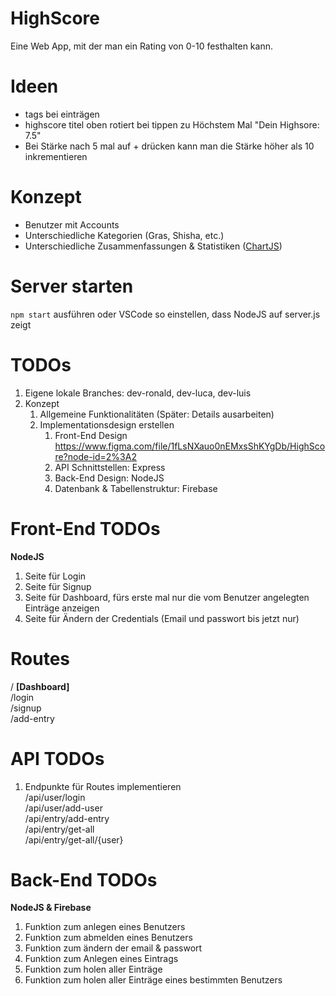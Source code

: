 # HighScore
Eine Web App, mit der man ein Rating von 0-10 festhalten kann.

# Ideen
- tags bei einträgen  
- highscore titel oben rotiert bei tippen zu Höchstem Mal "Dein Highsore: 7.5"  
- Bei Stärke nach 5 mal auf + drücken kann man die Stärke höher als 10 inkrementieren  

# Konzept
- Benutzer mit Accounts
- Unterschiedliche Kategorien (Gras, Shisha, etc.)
- Unterschiedliche Zusammenfassungen & Statistiken ([ChartJS](https://www.chartjs.org/))

# Server starten
`npm start` ausführen oder VSCode so einstellen, dass NodeJS auf server.js zeigt

# TODOs
1. Eigene lokale Branches: dev-ronald, dev-luca, dev-luis
2. Konzept
   1. Allgemeine Funktionalitäten (Später: Details ausarbeiten)
   2. Implementationsdesign erstellen
      1. Front-End Design https://www.figma.com/file/1fLsNXauo0nEMxsShKYgDb/HighScore?node-id=2%3A2
      2. API Schnittstellen: Express
      3. Back-End Design: NodeJS
      4. Datenbank & Tabellenstruktur: Firebase

# Front-End TODOs
**NodeJS**  
1. Seite für Login
2. Seite für Signup
3. Seite für Dashboard, fürs erste mal nur die vom Benutzer angelegten Einträge anzeigen
4. Seite für Ändern der Credentials (Email und passwort bis jetzt nur)

# Routes
/ **\[Dashboard\]**  
/login  
/signup  
/add-entry  

# API TODOs
1. Endpunkte für Routes implementieren  
/api/user/login  
/api/user/add-user  
/api/entry/add-entry  
/api/entry/get-all  
/api/entry/get-all/{user}  

# Back-End TODOs
**NodeJS & Firebase**  
1. Funktion zum anlegen eines Benutzers
2. Funktion zum abmelden eines Benutzers
3. Funktion zum ändern der email & passwort
4. Funktion zum Anlegen eines Eintrags
5. Funktion zum holen aller Einträge
6. Funktion zum holen aller Einträge eines bestimmten Benutzers
